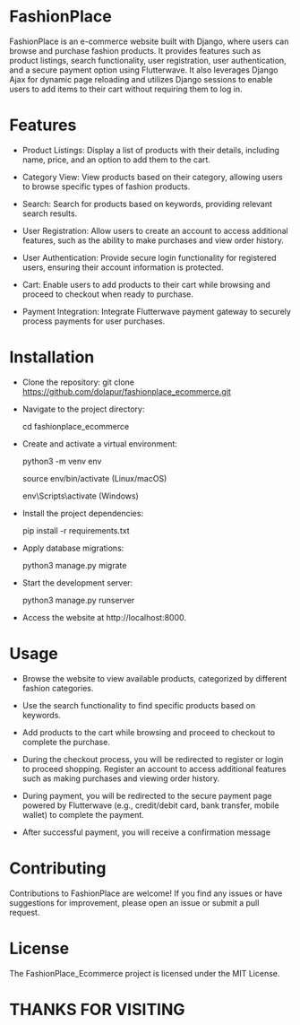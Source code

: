 # FashionPlace
FashionPlace is an e-commerce website built with Django, where users can browse and purchase fashion products. It provides features such as product listings, search functionality, user registration, user authentication, and a secure payment option using Flutterwave. It also leverages Django Ajax for dynamic page reloading and utilizes Django sessions to enable users to add items to their cart without requiring them to log in.

# Features

* Product Listings: Display a list of products with their details, including name, price, and an option to add them to the cart.

* Category View: View products based on their category, allowing users to browse specific types of fashion products.

* Search: Search for products based on keywords, providing relevant search results.

* User Registration: Allow users to create an account to access additional features, such as the ability to make purchases and view order history.

* User Authentication: Provide secure login functionality for registered users, ensuring their account information is protected.

* Cart: Enable users to add products to their cart while browsing and proceed to checkout when ready to purchase.

* Payment Integration: Integrate Flutterwave payment gateway to securely process payments for user purchases.

# Installation
* Clone the repository:
   git clone https://github.com/dolapur/fashionplace_ecommerce.git

* Navigate to the project directory:
   
   cd fashionplace_ecommerce

* Create and activate a virtual environment:

   python3 -m venv env
   
   source env/bin/activate  (Linux/macOS)
   
   env\Scripts\activate  (Windows)

* Install the project dependencies:
  
   pip install -r requirements.txt

* Apply database migrations:

   python3 manage.py migrate

* Start the development server:

   python3 manage.py runserver

* Access the website at http://localhost:8000.

# Usage

* Browse the website to view available products, categorized by different fashion categories.

* Use the search functionality to find specific products based on keywords.

* Add products to the cart while browsing and proceed to checkout to complete the purchase.

* During the checkout process, you will be redirected to register or login to proceed shopping. Register an account to access additional features such as making purchases and viewing order history. 

* During payment, you will be redirected to the secure payment page powered by Flutterwave (e.g., credit/debit card, bank transfer, mobile wallet) to complete the payment.

* After successful payment, you will receive a confirmation message


# Contributing
  Contributions to FashionPlace are welcome! If you find any issues or have suggestions for improvement, please open an issue or submit a pull request.

# License
  The FashionPlace_Ecommerce project is licensed under the MIT License.


# THANKS FOR VISITING




